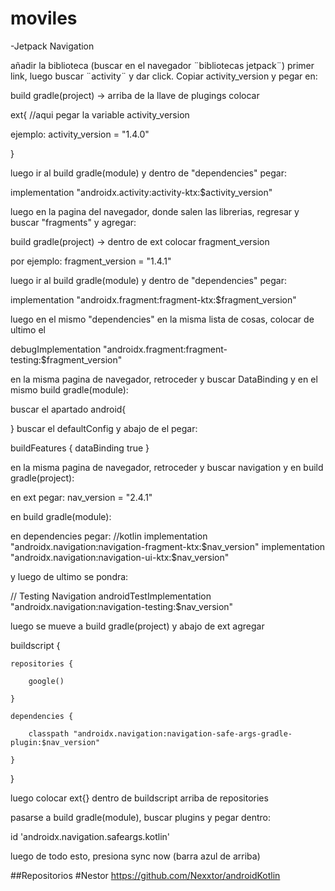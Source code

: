 # moviles
-Jetpack Navigation

añadir la biblioteca (buscar en el navegador ¨bibliotecas jetpack¨)
primer link, luego buscar ¨activity¨ y dar click. Copiar activity_version y pegar en:

build gradle(project) -> arriba de la llave de plugings colocar

ext{
//aqui pegar la variable activity_version

ejemplo:
activity_version = "1.4.0"

}

luego ir al build gradle(module) y dentro de "dependencies" pegar:

implementation "androidx.activity:activity-ktx:$activity_version"

luego en la pagina del navegador, donde salen las librerias, regresar y buscar "fragments" y agregar:

build gradle(project) -> dentro de ext colocar fragment_version

por ejemplo: fragment_version = "1.4.1"

luego ir al build gradle(module) y dentro de "dependencies" pegar:

implementation "androidx.fragment:fragment-ktx:$fragment_version"

luego en el mismo "dependencies" en la misma lista de cosas, colocar de ultimo el

 debugImplementation "androidx.fragment:fragment-testing:$fragment_version"
 
 en la misma pagina de navegador, retroceder y buscar DataBinding y en el mismo build gradle(module):
 
 buscar el apartado android{
 
 } buscar el defaultConfig y abajo de el pegar:
 
 buildFeatures {
        dataBinding true
    }

 en la misma pagina de navegador, retroceder y buscar navigation y en build gradle(project):
 
 en ext pegar: nav_version = "2.4.1"
 
 en build gradle(module):
 
 en dependencies pegar:
 //kotlin
 implementation "androidx.navigation:navigation-fragment-ktx:$nav_version"
  implementation "androidx.navigation:navigation-ui-ktx:$nav_version"
  
  y luego de ultimo se pondra:
  
  // Testing Navigation
  androidTestImplementation "androidx.navigation:navigation-testing:$nav_version"
  
  luego se mueve a build gradle(project) y abajo de ext agregar 
  
 buildscript {
 
    repositories {
    
        google()
        
    }
    
    dependencies {
        
        classpath "androidx.navigation:navigation-safe-args-gradle-plugin:$nav_version"
        
    }
    
}

luego colocar ext{} dentro de buildscript arriba de repositories
  
  pasarse a build gradle(module), buscar plugins y pegar dentro:
  
id 'androidx.navigation.safeargs.kotlin'

luego de todo esto, presiona sync now (barra azul de arriba)


##Repositorios
#Nestor 
https://github.com/Nexxtor/androidKotlin

